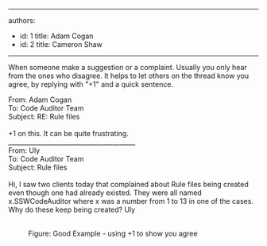 

---
authors:
  - id: 1
    title: Adam Cogan
  - id: 2
    title: Cameron Shaw
---




<span class='intro'> 
  <p>When someone make a suggestion or a complaint. Usually you only hear from the ones who disagree. It helps to let others on the thread know you agree, by replying with &quot;+1&quot; and a quick sentence. </p>
 </span>

<dl><p class="ssw15-rteElement-GreyBox">From&#58; Adam Cogan <br>To&#58; Code Auditor Team <br>Subject&#58; RE&#58; Rule files <br><br>+1 on this. It can be quite frustrating. <br>________________________________________ <br>From&#58; Uly <br>To&#58; Code Auditor Team <br>Subject&#58; Rule files <br><br>Hi, I saw two clients today that complained about Rule files being created even though one had already existed. They were all named x.SSWCodeAuditor where x was a number from 1 to 13 in one of the cases. Why do these keep being created? Uly</p>​
   <dd class="ssw15-rteElement-FigureGood"> Figure&#58; Good Example - using +1 to show you agree <br></dd></dl>



